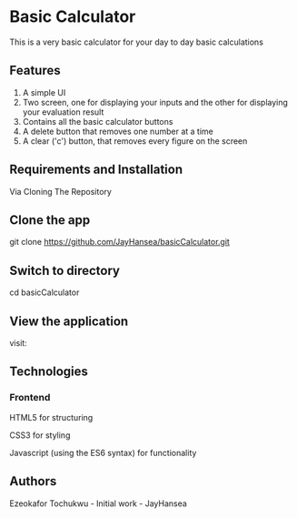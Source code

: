 # Basic Calculator

This is a very basic calculator for your day to day basic calculations

## Features

1. A simple UI
2. Two screen, one for displaying your inputs and the other for displaying your evaluation result
3. Contains all the basic calculator buttons
4. A delete button that removes one number at a time
5. A clear ('c') button, that removes every figure on the screen

## Requirements and Installation

Via Cloning The Repository

## Clone the app

git clone https://github.com/JayHansea/basicCalculator.git

## Switch to directory

cd basicCalculator

## View the application

visit:

## Technologies

### Frontend

HTML5 for structuring

CSS3 for styling

Javascript (using the ES6 syntax) for functionality

## Authors

Ezeokafor Tochukwu - Initial work - JayHansea

